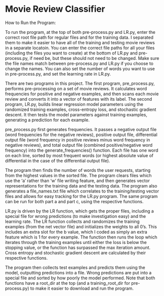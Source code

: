 # Movie Review Classifier
How to Run the Program:

To run the program, at the top of both pre-process.py and LR.py, enter the correct root file path for regular files and for the training data. I separated them to make it easier to have all of the training and testing movie reviews in a separate locatoin. You can enter the correct file paths for all your files (including the files you want to create) at the bottom of LR.py and pre-process.py, if need be, but these should not need to be changed. Make sure the file names match between pre-process.py and LR.py if you choose to change the names. You can also set the number of words you want to use in pre-process.py, and set the learning rate in LR.py.


There are two programs in this project. The first program, pre_process.py, performs pre-processing on a set of movie reviews. It calculates word frequencies for positive and negative examples, and then scans each movie review and converts it into a vector of features with its label. The second program, LR.py, builds linear regression model parameters using the randomized training examples, cross-entropy loss, and stochastic gradient descent. It then tests the model parameters against training examples, generating a prediction for each example.

pre_process.py first generates frequencies. It passes a negative output file (word frequencies for the negative reviews), positive output file, differential output file (word frequency in positive reviews minus word frequency in negative reviews), and total output file  (combined positive/negative word frequency) into the generate_frequencies() function. Each file has one word on each line, sorted by most frequent words (or highest absolute value of differential in the case of the differential output file).

The program then finds the number of words the user requests, starting from the highest values in the sorted file. The program clears files which use the ‘a’ rather than ‘w’ file writing feature, and then generates vector representations for the training data and the testing data. The program also generates a file_names.txt file which correlates to the training/testing vector files and allows for easy tracking for the LR.py program. The same program can be run for both part a and part c, using the respective functions.

LR.py is driven by the LR function, which gets the proper files, including a special file for wrong predictions (to make investigation easy) and the learning rate. The LR function collects and randomizes the training examples (from the net vector file) and initializes the weights to all 0’s. This includes an extra slot for the b value, which I coded as simply an extra feature which is 1 for every example. The function then runs the loop which iterates through the training examples until either the loss is below the stopping value, or the function has surpassed the max iteration amount. Cross entropy and stochastic gradient descent are calculated by their respective functions. 

The program then collects test examples and predicts them using the model, outputting predictions into a file. Wrong predictions are put into a special file and sorted by how poorly the model performed. Note that both functions have a root_dir at the top (and a training_root_dir for pre-process.py) to make it easier to download and run the program.


